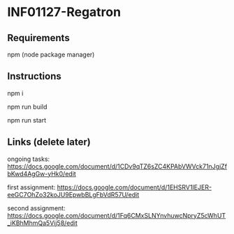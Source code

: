 # INF01127-Regatron

## Requirements

npm (node package manager)

## Instructions

npm i

npm run build

npm run start

## Links (delete later)

ongoing tasks: https://docs.google.com/document/d/1CDv9qTZ6sZC4KPAbVWVck71nJgjZfbKwd4AgGw-yHk0/edit

first assignment: https://docs.google.com/document/d/1EHSRV1IEJER-eeGC7OhZo32koJU9EpwbBLgFbVdR57U/edit

second assignment: https://docs.google.com/document/d/1Fq6CMxSLNYnvhuwcNpryZ5cWhUT_iKBhMhmQa5Vij58/edit
